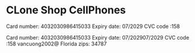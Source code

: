 # CLone Shop CellPhones

<!-- Giao hàng nhanh -->

Card number: 4032030986415033
Expiry date: 07/2029
CVC code :158

<!-- Paypal -->

Card number: 4032030986415033
Expiry date: 07/202907/2029
CVC code :158
vancuong2002@
Florida zips: 34787
